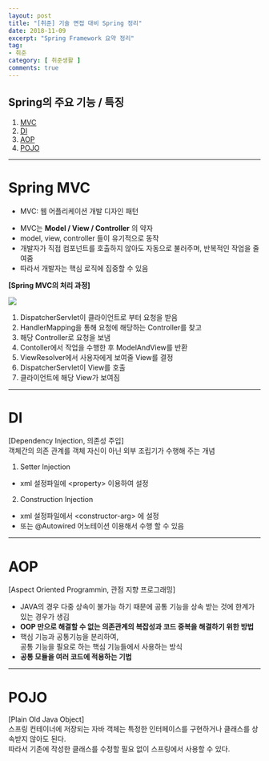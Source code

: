 ```yaml
---
layout: post
title: "[취준] 기술 면접 대비 Spring 정리"
date: 2018-11-09
excerpt: "Spring Framework 요약 정리"
tag:
- 취준
category: [ 취준생활 ]
comments: true
---
```


## Spring의 주요 기능 / 특징
1. [MVC](#spring-mvc)  
2. [DI](#di)  
3. [AOP](#aop)  
4. [POJO](#pojo)
- - -

# Spring MVC  

* MVC: 웹 어플리케이션 개발 디자인 패턴

- MVC는 __Model / View / Controller__ 의 약자
- model, view, controller 들이 유기적으로 동작
- <hlr>개발자가 직접 컴포넌트를 호출하지 않아도 자동으로 불러주며, 반복적인 작업을 줄여줌</hlr>
- 따라서 개발자는 핵심 로직에 집중할 수 있음

__[Spring MVC의 처리 과정]__  

![](https://png93.github.io/assets/img/post/spring_mvc_flow.PNG)  

1. DispatcherServlet이 클라이언트로 부터 요청을 받음
2. HandlerMapping을 통해 요청에 해당하는 Controller를 찾고
3. 해당 Controller로 요청을 보냄
4. Contoller에서 작업을 수행한 후 ModelAndView를 반환
5. ViewResolver에서 사용자에게 보여줄 View를 결정
6. DispatcherServlet이 View를 호출
7. 클라이언트에 해당 View가 보여짐

- - -

# DI
[Dependency Injection, 의존성 주입]  
<hlr>객체간의 의존 관계를 객체 자신이 아닌 외부 조립기가 수행해 주는 개념</hlr>

1. Setter Injection
  - xml 설정파일에 \<property\> 이용하여 설정
2. Construction Injection
  - xml 설정파일에서 \<constructor-arg\> 에 설정
  - 또는 \@Autowired 어노테이션 이용해서 수행 할 수 있음

- - -

# AOP

[Aspect Oriented Programmin, 관점 지향 프로그래밍]  
- JAVA의 경우 다중 상속이 불가능 하기 때문에 공통 기능을 상속 받는 것에 한계가 있는 경우가 생김
- __OOP 만으로 해결할 수 없는 의존관계의 복잡성과 코드 중복을 해결하기 위한 방법__
- 핵심 기능과 공통기능을 분리하여,  
공통 기능을 필요로 하는 핵심 기능들에서 사용하는 방식
- __공통 모듈을 여러 코드에 적용하는 기법__

- - -

# POJO

[Plain Old Java Object]  
스프링 컨테이너에 저장되는 자바 객체는 특정한 인터페이스를 구현하거나 클래스를 상속받지 않아도 된다.  
따라서 기존에 작성한 클래스를 수정할 필요 없이 스프링에서 사용할 수 있다.
